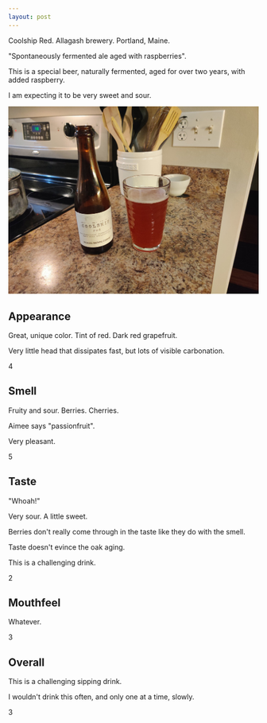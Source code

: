 ```yaml
---
layout: post
---
```


Coolship Red.
Allagash brewery.
Portland, Maine.

"Spontaneously fermented ale aged with raspberries".

This is a special beer,
naturally fermented,
aged for over two years,
with added raspberry.

I am expecting it to be very sweet and sour.

<img class="beer-photo" src="/beer/images/2020-11-01-allagash-coolship-red.jpg"/>


## Appearance

Great, unique color.
Tint of red.
Dark red grapefruit.

Very little head that dissipates fast,
but lots of visible carbonation.

4


## Smell

Fruity and sour.
Berries.
Cherries.

Aimee says "passionfruit".

Very pleasant.

5


## Taste

"Whoah!"

Very sour. A little sweet.

Berries don't really come through in the taste like they do with the smell.

Taste doesn't evince the oak aging.

This is a challenging drink.

2


## Mouthfeel

Whatever.

3


## Overall

This is a challenging sipping drink.

I wouldn't drink this often, and only one at a time, slowly.

3
